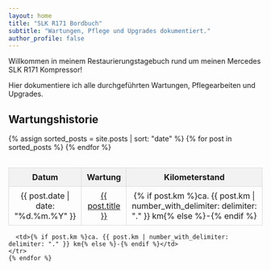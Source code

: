 ```yaml
---
layout: home
title: "SLK R171 Bordbuch"
subtitle: "Wartungen, Pflege und Upgrades dokumentiert."
author_profile: false
---
```

<style>
  table {
    width: 100%;
    border-collapse: collapse;
    margin-top: 2rem;
  }
  th, td {
    border: 1px solid #ddd;
    padding: 8px;
    text-align: center;
  }
  th {
    background-color: #f2f2f2;
  }
  tr:hover {
    background-color: #f9f9f9;
  }
</style>


Willkommen in meinem Restaurierungstagebuch rund um meinen Mercedes SLK R171 Kompressor!

Hier dokumentiere ich alle durchgeführten Wartungen, Pflegearbeiten und Upgrades.

## Wartungshistorie

<table>
  <thead>
    <tr>
      <th>Datum</th>
      <th>Wartung</th>
      <th>Kilometerstand</th>
    </tr>
  </thead>
  <tbody>
    {% assign sorted_posts = site.posts | sort: "date" %}
    {% for post in sorted_posts %}
    <tr>
      <td>{{ post.date | date: "%d.%m.%Y" }}</td>
      <td><a href="{{ site.baseurl }}{{ post.url }}">{{ post.title }}</a></td>
      <td>{% if post.km %}ca. {{ post.km | number_with_delimiter: delimiter: "." }} km{% else %}-{% endif %}</td>
    </tr>
    {% endfor %}
  </tbody>
</table>

      <td>{% if post.km %}ca. {{ post.km | number_with_delimiter: delimiter: "." }} km{% else %}-{% endif %}</td>
    </tr>
    {% endfor %}
  </tbody>
</table>

